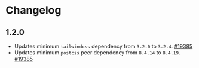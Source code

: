 # Changelog

## 1.2.0

* Updates minimum `tailwindcss` dependency from `3.2.0` to `3.2.4`. [#19385](https://github.com/Yoast/wordpress-seo/pull/19385)
* Updates minimum `postcss` peer dependency from `8.4.14` to `8.4.19`. [#19385](https://github.com/Yoast/wordpress-seo/pull/19385)
